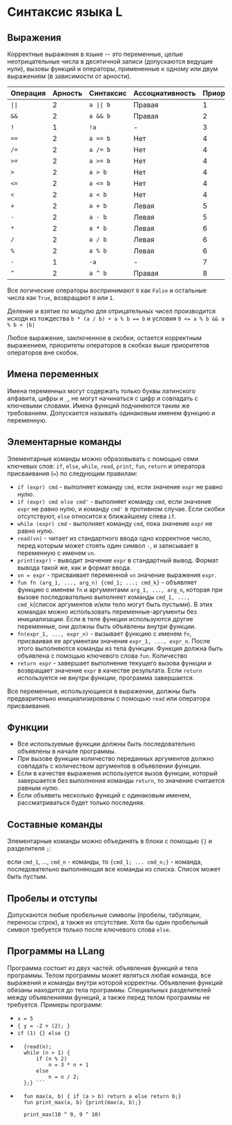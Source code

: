 # Синтаксис языка L

## Выражения

Корректные выражения в языке -- это переменные, целые неотрицательные числа в десятичной записи (допускаются ведущие нули), вызовы функций и операторы, примененные к одному или двум выражениям (в зависимости от арности).

Операция | Арность | Синтаксис | Ассоциативность | Приоритет
---------|---------|-----------|-----------------|----------
 `\|\|`  | 2       | `a \|\| b`| Правая          | 1
 `&&`    | 2       | `a && b`  | Правая          | 2
  `!`    | 1       | `!a`      | -               | 3
 `==`    | 2       | `a == b`  | Нет             | 4
 `/=`    | 2       | `a /= b`  | Нет             | 4
 `>=`    | 2       | `a >= b`  | Нет             | 4
 `>`     | 2       | `a > b`   | Нет             | 4
 `<=`    | 2       | `a <= b`  | Нет             | 4
 `<`     | 2       | `a < b`   | Нет             | 4
 `+`     | 2       | `a + b`   | Левая           | 5
 `-`     | 2       | `a - b`   | Левая           | 5
 `*`     | 2       | `a * b`   | Левая           | 6
 `/`     | 2       | `a / b`   | Левая           | 6
 `%`     | 2       | `a % b`   | Левая           | 6
 `-`     | 1       | `-a`      | -               | 7
 `^`     | 2       | `a ^ b`   | Правая          | 8



Все логические операторы воспринимают `0` как `False` и остальные числа как `True`, возвращают `0` или `1`.

Деление и взятие по модулю для отрицательных чисел производится исходя из тождества `b * (a / b) + a % b == b` и условия `0 <= a % b && a % b < |b|`

Любое выражение, заключенное в скобки, остается корректным выражением, приоритеты операторов в скобках выше приоритетов операторов вне скобок. 
 
## Имена переменных

Имена переменных могут содержать только буквы латинского алфавита, цифры и `_`, не могут начинаться с цифр и совпадать с ключевыми словами.
Имена функций подчиняются таким же требованиям. Допускается называть одинаковым именем функцию и переменную.

## Элементарные команды

Элементарные команды можно образовывать с помощью семи ключевых слов: `if`, `else`, `while`, `read`, `print`, `fun`, `return` и оператора присваивания (`=`) по следующим правилам:

- `if (expr) cmd` - выполняет команду `cmd`, если значение `expr` не равно нулю.
- `if (expr) cmd else cmd'` - выполняет команду `cmd`, если значение `expr` не равно нулю, и команду `cmd'` в противном случае. Если скобки отсутствуют, `else` относится к ближайшему слева `if`.
- `while (expr) cmd` - выполняет команду `cmd`, пока значение `expr` не равно нулю.
- `read(vn)` - читает из стандартного ввода одно корректное число, перед которым может стоять один символ `-`, и записывает в переменную с именем `vn`.
- `print(expr)` - выводит значение `expr` в стандартный вывод. Формат вывода такой же, как и формат ввода.
- `vn = expr` - присваивает переменной `vn` значение выражения `expr`.
- `fun fn (arg_1, ..., arg_n) {cmd_1; ...; cmd_k}` - объявляет функцию с именем `fn` и аргументами `arg_1, ..., arg_n`, которая при вызове последовательно выполняет команды `cmd_1, ..., cmd_k`(список аргументов и/или тело могут быть пустыми). В этих командах можно использовать переменные-аргументы без инициализации. Если в теле функции используются другие переменные, они должны быть объявлены внутри функции.
- `fn(expr_1, ..., expr_n)` - вызывает функцию с именем `fn`, присваивая ее аргументам значения `expr_1, ..., expr_n`. После этого выполняются команды из тела функции. Функция должна быть объявлена с помощью ключевого слова `fun`. Количество 
- `return expr` - завершает выполнение текущего вызова функции и возвращает значение `expr` в качестве результата. Если `return` используется не внутри функции, программа завершается.

Все переменные, использующиеся в выражении, должны быть предварительно инициализированы с помощью `read` или оператора присваивания.

## Функции

* Все используемые функции должны быть последовательно объявлены в начале программы.
* При вызове функции количество переданных аргументов должно совпадать с количеством аргументов в объявлении функции.
* Если в качестве выражения используется вызов функции, который завершается без выполнения команды `return`, то значение считается равным нулю.
* Если объявить несколько функций с одинаковым именем, рассматриваться будет только последняя.

## Составные команды

Элементарные команды можно объединять в блоки с помощью `{}` и разделителя `;`:

если `cmd_1`, ..., `cmd_n` - команды, то `{cmd_1; ... cmd_n;}` - команда, последовательно выполняющая все команды из списка. Список может быть пустым.

## Пробелы и отступы

Допускаются любые пробельные символы (пробелы, табуляции, переносы строк), а также их отсутствие. Хотя бы один пробельный символ требуется только после ключевого слова `else`.

## Программы на LLang
Программа состоит из двух частей: объявления функций и тела программы. Телом программы может являться любая команда, все выражения и команды внутри которой корректны. Объявления функций обязаны находится до тела программы. Специальных разделителей между объявлениями функций, а также перед телом программы не требуется. Примеры программ:

* `x = 5`
* `{ y = -2 + (2); }`
* `if (1) {} else {}`
* ``` 
	{read(n);
	while (n > 1) {
		if (n % 2) 
			n = 3 * n + 1
		else
			n = n / 2;
	};} ```
* ``` 
	fun max(a, b) { if (a > b) return a else return b;}
	fun print_max(a, b) {print(max(a, b);}
	
	print_max(10 ^ 9, 9 ^ 10)
	```